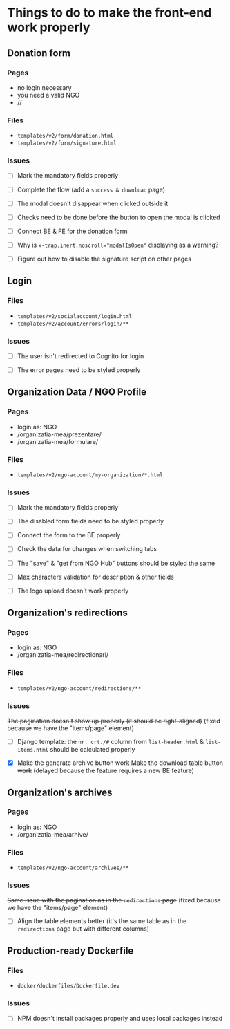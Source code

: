 # Things to do to make the front-end work properly


## Donation form

### Pages

- no login necessary
- you need a valid NGO
- /<ngo-slug>/

### Files

- `templates/v2/form/donation.html`
- `templates/v2/form/signature.html`

### Issues

  - [ ] Mark the mandatory fields properly
  - [ ] Complete the flow (add a `success & download` page)
  - [ ] The modal doesn't disappear when clicked outside it
  - [ ] Checks need to be done before the button to open the modal is clicked
  - [ ] Connect BE & FE for the donation form
  - [ ] Why is `x-trap.inert.noscroll="modalIsOpen"` displaying as a warning?
  - [ ] Figure out how to disable the signature script on other pages


## Login

### Files

- `templates/v2/socialaccount/login.html`
- `templates/v2/account/errors/login/**`

### Issues

  - [ ] The user isn't redirected to Cognito for login
  - [ ] The error pages need to be styled properly


## Organization Data / NGO Profile

### Pages

- login as: NGO
- /organizatia-mea/prezentare/
- /organizatia-mea/formulare/

### Files

- `templates/v2/ngo-account/my-organization/*.html`

### Issues

  - [ ] Mark the mandatory fields properly
  - [ ] The disabled form fields need to be styled properly
  - [ ] Connect the form to the BE properly
  - [ ] Check the data for changes when switching tabs
  - [ ] The "save" & "get from NGO Hub" buttons should be styled the same
  - [ ] Max characters validation for description & other fields
  - [ ] The logo upload doesn't work properly


## Organization's redirections

### Pages

- login as: NGO
- /organizatia-mea/redirectionari/

### Files

- `templates/v2/ngo-account/redirections/**`

### Issues

  ~~The pagination doesn't show up properly (it should be right-aligned)~~  (fixed because we have the "items/page" element)
  - [ ] Django template: the `nr. crt./#` column from `list-header.html` & `list-items.html` should be calculated properly
  - [x] Make the generate archive button work
  ~~Make the download table button work~~  (delayed because the feature requires a new BE feature)


## Organization's archives

### Pages

- login as: NGO
- /organizatia-mea/arhive/

### Files

- `templates/v2/ngo-account/archives/**`

### Issues

  ~~Same issue with the pagination as in the `redirections` page~~  (fixed because we have the "items/page" element)
  - [ ] Align the table elements better (it's the same table as in the `redirections` page but with different columns)


## Production-ready Dockerfile

### Files

- `docker/dockerfiles/Dockerfile.dev`

### Issues

  - [ ] NPM doesn't install packages properly and uses local packages instead
